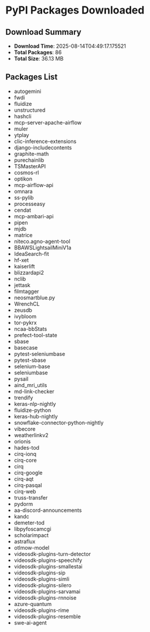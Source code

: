 # PyPI Packages Downloaded

## Download Summary
- **Download Time**: 2025-08-14T04:49:17.175521
- **Total Packages**: 86
- **Total Size**: 36.13 MB

## Packages List
- autogemini
- fwdi
- fluidize
- unstructured
- hashcli
- mcp-server-apache-airflow
- muler
- ytplay
- clic-inference-extensions
- django-includecontents
- graphite-math
- purechainlib
- TSMasterAPI
- cosmos-rl
- optikon
- mcp-airflow-api
- omnara
- ss-pylib
- processeasy
- cendat
- mcp-ambari-api
- pipen
- mjdb
- matrice
- niteco.agno-agent-tool
- BBAWSLightsailMiniV1a
- IdeaSearch-fit
- hf-xet
- kaiserlift
- blizzardapi2
- nclib
- jettask
- filmtagger
- neosmartblue.py
- WrenchCL
- zeusdb
- ivybloom
- tor-pykrx
- ncaa-bbStats
- prefect-tool-state
- sbase
- basecase
- pytest-seleniumbase
- pytest-sbase
- selenium-base
- seleniumbase
- pysail
- aind_mri_utils
- md-link-checker
- trendify
- keras-nlp-nightly
- fluidize-python
- keras-hub-nightly
- snowflake-connector-python-nightly
- vibecore
- weatherlinkv2
- orionis
- hades-tod
- cirq-ionq
- cirq-core
- cirq
- cirq-google
- cirq-aqt
- cirq-pasqal
- cirq-web
- truss-transfer
- pydorm
- aa-discord-announcements
- kandc
- demeter-tod
- libpyfoscamcgi
- scholarimpact
- astraflux
- otlmow-model
- videosdk-plugins-turn-detector
- videosdk-plugins-speechify
- videosdk-plugins-smallestai
- videosdk-plugins-sip
- videosdk-plugins-simli
- videosdk-plugins-silero
- videosdk-plugins-sarvamai
- videosdk-plugins-rnnoise
- azure-quantum
- videosdk-plugins-rime
- videosdk-plugins-resemble
- swe-ai-agent
